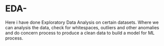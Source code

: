 # EDA-
Here i have done Exploratory Data Analysis on certain datasets. Where we can analysis the data, check for whitespaces, outliers and other anomalies and do concern process to produce a clean data to build a model for ML process.

